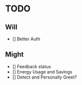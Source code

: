 # TODO

## Will

- [] Better Auth

## Might

- [] Feedback status
- [] Energy Usage and Savings
- [] Detect and Personally Greet?
